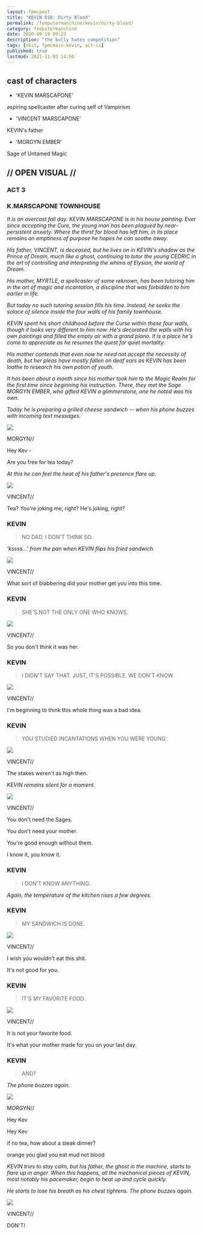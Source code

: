 ```yaml
---
layout: fpmcpost
title: "KEVIN 010: Dirty Blood"
permalink: /femputermanchine/kevin/dirty-blood/
category: femputermanchine
date: 2020-09-19 09:23
description: "the bully hates competition"
tags: [skit, fpmcmain-kevin, act-ii]
published: true
lastmod: 2021-11-03 14:56
---
```

[//]: # (  9/19/20  -added)
[//]: # ( 10/15/21  -linkout removed)
[//]: # ( 11/03/21  -title added)

## cast of characters
* 'KEVIN MARSCAPONE'

aspiring spellcaster after curing self of Vampirism

* 'VINCENT MARSCAPONE'

KEVIN's father 

* 'MORGYN EMBER'

Sage of Untamed Magic

## // OPEN VISUAL // ##

### ACT 3 ###

### K.MARSCAPONE TOWNHOUSE ###

<I>It is an overcast fall day. KEVIN MARSCAPONE is in his house painting. Ever since accepting the Cure, the young man has been plagued by near-persistent anxiety. Where the thirst for blood has left him, in its place remains an emptiness of purpose he hopes he can soothe away. </i>

<i>His father, VINCENT, is deceased, but he lives on in KEVIN's shadow as the Prince of Dream, much like a ghost, continuing to tutor the young CEDRIC in the art of controlling and interpreting the whims of Elysion, the world of Dream. </i>

<i>His mother, MYRTLE, a spellcaster of some reknown, has been tutoring him in the art of magic and incantation, a discipline that was forbidden to him earlier in life. </i>

<i>But today no such tutoring session fills his time. Instead, he seeks the solace of silence inside the four walls of his family townhouse. </i>

<i>KEVIN spent his short childhood before the Curse within these four walls, though it looks very different to him now. He's decorated the walls with his own paintings and filled the empty air with a grand piano. It is a place he's come to appreciate as he resumes the quest for quiet mortality. </i>

<i>His mother contends that even now he need not accept the necessity of death, but her pleas have mostly fallen on deaf ears as KEVIN has been loathe to research his own potion of youth. </i>

<i>It has been about a month since his mother took him to the Magic Realm for the first time since beginning his instruction. There, they met the Sage MORGYN EMBER, who gifted KEVIN a glimmerstone, one he noted was his own. </i>

<i>Today he is preparing a grilled cheese sandwich -- when his phone buzzes with incoming text messages. </i>

<div class="chat-box">
<img src="{{ site.url }}/assets/tb/morgyn.jpg" class="chat-portrait" />
<p class="ppl-sez">MORGYN//</p>
<p class="ppl-sez">Hey Kev - </p>
<p class="ppl-sez">Are you free for tea today? </p>
</div>

<i>At this he can feel the heat of his father's presence flare up. </i>

<div class="chat-box">
<img src="{{ site.url }}/assets/tb/kev-tb.jpg" class="chat-portrait" />
<p class="ppl-sez">VINCENT//</p>
<p class="ppl-sez">Tea? You're joking me, right? He's joking, right?</p>
</div>

### KEVIN ###

> NO DAD, I DON'T THINK SO.

<I>'kssss...' from the pan when KEVIN flips his fried sandwich. </i>

<div class="chat-box">
<img src="{{ site.url }}/assets/tb/kev-tb.jpg" class="chat-portrait" />
<p class="ppl-sez">VINCENT//</p>
<p class="ppl-sez">What sort of blabbering did your mother get you into this time.</p>
</div>

### KEVIN ###

> SHE'S NOT THE ONLY ONE WHO KNOWS.

<div class="chat-box">
<img src="{{ site.url }}/assets/tb/kev-tb.jpg" class="chat-portrait" />
<p class="ppl-sez">VINCENT//</p>
<p class="ppl-sez">So you don't think it was her.</p>
</div>

### KEVIN ###

> I DIDN'T SAY THAT. JUST, IT'S POSSIBLE. WE DON'T KNOW.

<div class="chat-box">
<img src="{{ site.url }}/assets/tb/kev-tb.jpg" class="chat-portrait" />
<p class="ppl-sez">VINCENT//</p>
<p class="ppl-sez">I'm beginning to think this whole thing was a bad idea. </p>
</div>

### KEVIN ###

> YOU STUDIED INCANTATIONS WHEN YOU WERE YOUNG.

<div class="chat-box">
<img src="{{ site.url }}/assets/tb/kev-tb.jpg" class="chat-portrait" />
<p class="ppl-sez">VINCENT//</p>
<p class="ppl-sez">The stakes weren't as high then. </p>
</div>

<i>KEVIN remains silent for a moment. </i>

<div class="chat-box">
<img src="{{ site.url }}/assets/tb/kev-tb.jpg" class="chat-portrait" />
<p class="ppl-sez">VINCENT//</p>
<p class="ppl-sez">You don't need the Sages. </p>
<p class="ppl-sez">You don't need your mother. </p>
<p class="ppl-sez">You're good enough without them. </p>
<p class="ppl-sez">I know it, you know it. </p>
</div>

### KEVIN ###

> I DON'T KNOW ANYTHING.

<I>Again, the temperature of the kitchen rises a few degrees. </i>

### KEVIN ###

> MY SANDWICH IS DONE.

<div class="chat-box">
<img src="{{ site.url }}/assets/tb/kev-tb.jpg" class="chat-portrait" />
<p class="ppl-sez">VINCENT//</p>
<p class="ppl-sez">I wish you wouldn't eat this shit. </p>
<p class="ppl-sez">It's not good for you. </p>
</div>

### KEVIN ###

> IT'S MY FAVORITE FOOD.

<div class="chat-box">
<img src="{{ site.url }}/assets/tb/kev-tb.jpg" class="chat-portrait" />
<p class="ppl-sez">VINCENT//</p>
<p class="ppl-sez">It is not your favorite food. </p>
<p class="ppl-sez">It's what your mother made for you on your last day. </p>
</div>

### KEVIN ###

> AND? 

<i>The phone buzzes again.</i>

<div class="chat-box">
<img src="{{ site.url }}/assets/tb/morgyn.jpg" class="chat-portrait" />
<p class="ppl-sez">MORGYN//</p>
<p class="ppl-sez">Hey Kev </p>
<p class="ppl-sez">Hey Kev </p>
<p class="ppl-sez">if no tea, how about a steak dinner? </p>
<p class="ppl-sez">orange you glad you eat mud not blood</p>
</div>

<i>KEVIN tries to stay calm, but his father, the ghost in the machine, starts to flare up in anger. When this happens, all the mechanical pieces of KEVIN, most notably his pacemaker, begin to heat up and cycle quickly.</i>

<i>He starts to lose his breath as his chest tightens. The phone buzzes again. </i>

<div class="chat-box">
<img src="{{ site.url }}/assets/tb/kev-tb.jpg" class="chat-portrait" />
<p class="ppl-sez">VINCENT//</p>
<p class="ppl-sez">DON'T! </p>
</div>


